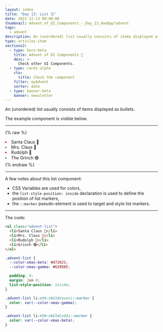 ```yaml
---
layout: index
title: "Day 13: List 🗒️"
date: 2021-12-13 08:00:00
thumbnail: Advent_of_UI_Components_-_Day_13_dwo8pp?advent
tags:
  - advent
description: An (unordered) list usually consists of items displayed as bullets.
type: articles-item
sections2:
  - type: hero-beta
    title: Advent of UI Components 🎄
    desc: >-
      Check other UI Components.
  - type: cards-alpha
    cta:
      title: Check the component
    filter: myAdvent
    sorter: date
  - type: banner-beta
    banner: newsletter
---
```


An (unordered) list usually consists of items displayed as bullets.

The example component is visible below.

---

{% raw %}
<ul class="advent-list">
  <li>Santa Claus 🎅</li>
  <li>Mrs. Claus 🤶</li>
  <li>Rudolph 🦌</li>
  <li>The Grinch 🟢</li>
</ul>
<style>
.advent-list {
  --color-xmas-beta: #d72621;
  --color-xmas-gamma: #639565;
  all: unset;
  padding: 0;
  margin: 2em 0;
  list-style-position: inside;
}
.advent-list li:nth-child(even)::marker {
  color: var(--color-xmas-gamma);
}
.advent-list li:nth-child(odd)::marker {
  color: var(--color-xmas-beta);
}
</style>
{% endraw %}

---

A few notes about this list component:

- CSS Variables are used for colors,
- the `list-style-position: inside` declaration is used to define the position of list markers,
- the `::marker` pseudo-element is used to target and style list markers.

---

The code:

```html
<ul class="advent-list">
  <li>Santa Claus 🎅</li>
  <li>Mrs. Claus 🤶</li>
  <li>Rudolph 🦌</li>
  <li>Grinch 🟢</li>
</ul>
```

```css
.advent-list {
  --color-xmas-beta: #d72621;
  --color-xmas-gamma: #639565;

  padding: 0;
  margin: 2em 0;
  list-style-position: inside;
}

.advent-list li:nth-child(even)::marker {
  color: var(--color-xmas-gamma);
}

.advent-list li:nth-child(odd)::marker {
  color: var(--color-xmas-beta);
}
```
